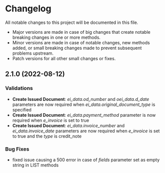# Changelog

All notable changes to this project will be documented in this file.
* Major versions are made in case of big changes that create notable breaking changes in one or more methods.
* Minor versions are made in case of notable changes, new methods added, or small breaking changes made to prevent subsequent problems upstream.
* Patch versions for all other small changes or fixes.

## 2.1.0 (2022-08-12)

### Validations

* **Create Issued Document**: *ei_data.od_number* and *oei_data.d_date* parameters are now required when *ei_data.original_document_type* is specified
* **Create Issued Document**: *ei_data.payment_method* parameter is now required when *e_invoice* is set to true
* **Create Issued Document**: *ei_data.invoice_number* and *ei_data.invoice_date* parameters are now required when *e_invoice* is set to true and the *type* is credit_note

### Bug Fixes

* fixed issue causing a 500 error in case of *fields* parameter set as empty string in LIST methods
